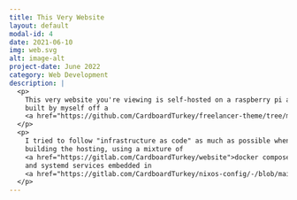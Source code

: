 ```yaml
---
title: This Very Website
layout: default
modal-id: 4
date: 2021-06-10
img: web.svg
alt: image-alt
project-date: June 2022
category: Web Development
description: |
  <p>
    This very website you're viewing is self-hosted on a raspberry pi and was
    built by myself off a
    <a href="https://github.com/CardboardTurkey/freelancer-theme/tree/my-portfolio">jekyll theme</a>.
  </p>
  <p>
    I tried to follow "infrastructure as code" as much as possible when
    building the hosting, using a mixture of
    <a href="https://gitlab.com/CardboardTurkey/website">docker compose</a>
    and systemd services embedded in 
    <a href="https://gitlab.com/CardboardTurkey/nixos-config/-/blob/main/user-config/other/webserver.nix">nix</a>.
  </p>
---
```

